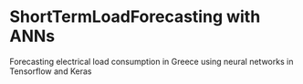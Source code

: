 # ShortTermLoadForecasting with ANNs
 Forecasting electrical load consumption in Greece using neural networks in Tensorflow and Keras
